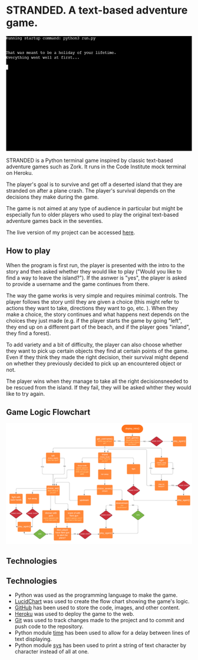 # STRANDED. A text-based adventure game.

![Gameplay](https://github.com/OlgaJ1989/text_adventure/blob/main/Docs/gameplay.gif)

STRANDED is a Python terminal game inspired by classic text-based adventure games such as Zork. It runs in the Code Institute mock terminal on Heroku.

The player's goal is to survive and get off a deserted island that they are stranded on after a plane crash. The player's survival depends on the decisions they make during the game.

The game is not aimed at any type of audience in particular but might be especially fun to older players who used to play the original text-based adventure games back in the seventies.  

The live version of my project can be accessed [here](https://stranded.herokuapp.com/).

## How to play

When the program is first run, the player is presented with the intro to the story and then asked whether they would like to play ("Would you like to find a way to leave the island?"). If the asnwer is "yes", the player is asked to provide a username and the game continues from there. 

The way the game works is very simple and requires minimal controls. The player follows the story until they are given a choice (this might refer to actions they want to take, directions they want to go, etc. ). When they make a choice, the story continues and what happens next depends on the choices they just made (e.g. if the player starts the game by going "left", they end up on a different part of the beach, and if the player goes "inland", they find a forest).

To add variety and a bit of difficulty, the player can also choose whether they want to pick up certain objects they find at certain points of the game. Even if they think they made the right decision, their survival might depend on whether they previously decided to pick up an encountered object or not.

The player wins when they manage to take all the right decisionsneeded to be rescued from the island. If they fail, they will be asked whther they would like to try again. 

## Game Logic Flowchart

![Flowchart](https://github.com/OlgaJ1989/text_adventure/blob/main/Docs/flowchart.png)

## Technologies

## Technologies

* Python was used as the programming language to make the game.
* [LucidChart](https://www.lucidchart.com/pages/) was used to create the flow chart showing the game's logic.
* [GitHub](https://github.com/) has been used to store the code, images, and other content. 
* [Heroku](https://dashboard.heroku.com/apps) was used to deploy the game to the web.
* [Git](https://git-scm.com/) was used to track changes made to the project and to commit and push code to the repository.
* Python module [time](https://docs.python.org/3/library/time.html) has been used to allow for a delay between lines of text displaying. 
* Python module [sys](https://docs.python.org/3/library/sys.html) has been used to print a string of text character by character instead of all at one.  